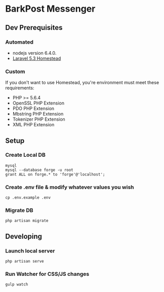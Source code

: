 BarkPost Messenger
====================

## Dev Prerequisites
### Automated
-  nodejs version 6.4.0.
-  [Laravel 5.3 Homestead](https://laravel.com/docs/5.3/homestead)

### Custom
If you don't want to use Homestead, you're environment must meet these requirements:
-  PHP >= 5.6.4
-  OpenSSL PHP Extension
-  PDO PHP Extension
-  Mbstring PHP Extension
-  Tokenizer PHP Extension
-  XML PHP Extension

## Setup
### Create Local DB
```shell
mysql
mysql --database forge -u root
grant ALL on forge.* to 'forge'@'localhost';
```
### Create .env file & modify whatever values you wish
```shell
cp .env.example .env
```
### Migrate DB
```shell
php artisan migrate
```

## Developing
### Launch local server
```shell
php artisan serve
```

### Run Watcher for CSS/JS changes
```shell
gulp watch
```
